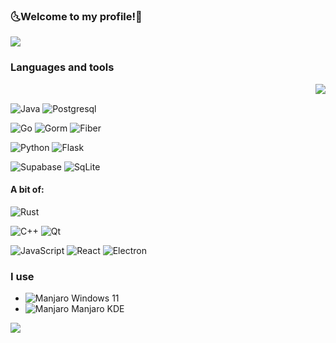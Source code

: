 ### 🌜Welcome to my profile!🌛
<a href="https://github.com/KXRXH">
  <img align="center" src="https://github-readme-stats.vercel.app/api?username=KXRXH&theme=midnight-purple&show_icons=true" />
</a>

### Languages and tools

<a href="https://github.com/KXRXH">
 <img align="right" src="https://github-readme-stats.vercel.app/api/top-langs/?username=KXRXH&layout=compact&theme=midnight-purple&show_icons=true&langs_count=8" />
</a>
<br>

![Java](https://img.shields.io/badge/-Java-000?&logo=openjdk)
![Postgresql](https://img.shields.io/badge/-Postgresql-000?&logo=Postgresql&logoColor=89CFF0)

![Go](https://img.shields.io/badge/-Go-000?&logo=Go&logoColor=00FFFF)
![Gorm](https://img.shields.io/badge/-Gorm-000?&logo=Go&logoColor=00FFFF)
![Fiber](https://img.shields.io/badge/-Fiber-000?&logo=Go&logoColor=00FFFF)

![Python](https://img.shields.io/badge/-Python-000?&logo=Python)
![Flask](https://img.shields.io/badge/-Flask-000?&logo=Flask)

![Supabase](https://img.shields.io/badge/-Supabase-000?&logo=supabase)
![SqLite](https://img.shields.io/badge/-SqLite-000?&logo=SqLite&logoColor=89CFF0)

#### A bit of:

![Rust](https://img.shields.io/badge/-Rust-000?&logo=Rust)

![C++](https://img.shields.io/badge/-C++-000?&logo=c%2b%2b&logoColor=00599C)
![Qt](https://img.shields.io/badge/-Qt-000?&logo=Qt)

![JavaScript](https://img.shields.io/badge/-JavaScript-000?&logo=JavaScript)
![React](https://img.shields.io/badge/-React-000?&logo=React)
![Electron](https://img.shields.io/badge/-Electron-000?&logo=Electron)

### I use
- ![Manjaro](https://img.shields.io/badge/--000?&logo=windows) Windows 11
- ![Manjaro](https://img.shields.io/badge/--000?&logo=manjaro) Manjaro KDE

 ![](https://komarev.com/ghpvc/?username=KXRXH&style=for-the-badge&color=grey)

<!--
**KXRXH/KXRXH** is a ✨ _special_ ✨ repository because its `README.md` (this file) appears on your GitHub profile.

Here are some ideas to get you started:

- 🔭 I’m currently working on ...
- 🌱 I’m currently learning ...
- 👯 I’m looking to collaborate on ...
- 🤔 I’m looking for help with ...
- 💬 Ask me about ...
- 📫 How to reach me: ...
- 😄 Pronouns: ...
- ⚡ Fun fact: ...
-->

